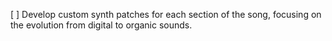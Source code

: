 [ ] Develop custom synth patches for each section of the song, focusing on the evolution from digital to organic sounds.